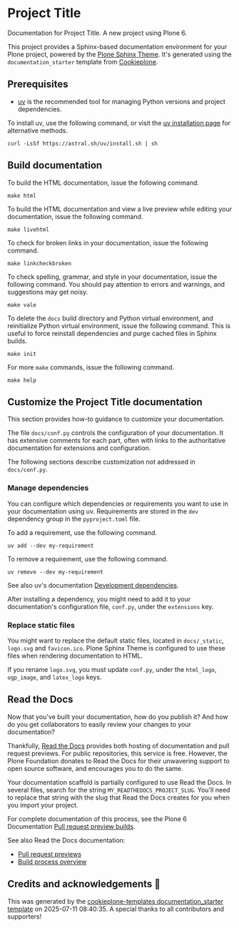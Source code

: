 # Project Title

Documentation for Project Title.
A new project using Plone 6.

This project provides a Sphinx-based documentation environment for your Plone project, powered by the [Plone Sphinx Theme](https://github.com/plone/plone-sphinx-theme).
It's generated using the `documentation_starter` template from [Cookieplone](https://github.com/plone/cookieplone).


## Prerequisites

-   [uv](https://docs.astral.sh/uv/) is the recommended tool for managing Python versions and project dependencies.

To install uv, use the following command, or visit the [uv installation page](https://docs.astral.sh/uv/getting-started/installation/) for alternative methods.

```shell
curl -LsSf https://astral.sh/uv/install.sh | sh
```


## Build documentation

To build the HTML documentation, issue the following command.

```shell
make html
```

To build the HTML documentation and view a live preview while editing your documentation, issue the following command.

```shell
make livehtml
```

To check for broken links in your documentation, issue the following command.

```shell
make linkcheckbroken
```

To check spelling, grammar, and style in your documentation, issue the following command.
You should pay attention to errors and warnings, and suggestions may get noisy.

```shell
make vale
```

To delete the `docs` build directory and Python virtual environment, and reinitialize Python virtual environment, issue the following command.
This is useful to force reinstall dependencies and purge cached files in Sphinx builds.

```shell
make init
```

For more `make` commands, issue the following command.

```shell
make help
```


## Customize the Project Title documentation

This section provides how-to guidance to customize your documentation.

The file `docs/conf.py` controls the configuration of your documentation.
It has extensive comments for each part, often with links to the authoritative documentation for extensions and configuration.

The following sections describe customization not addressed in `docs/conf.py`.


### Manage dependencies

You can configure which dependencies or requirements you want to use in your documentation using uv.
Requirements are stored in the `dev` dependency group in the `pyproject.toml` file.

To add a requirement, use the following command.

```shell
uv add --dev my-requirement
```

To remove a requirement, use the following command.

```shell
uv remove --dev my-requirement
```

See also uv's documentation [Development dependencies](https://docs.astral.sh/uv/concepts/projects/dependencies/#development-dependencies).

After installing a dependency, you might need to add it to your documentation's configuration file, `conf.py`, under the `extensions` key.


### Replace static files

You might want to replace the default static files, located in `docs/_static`, `logo.svg` and `favicon.ico`.
Plone Sphinx Theme is configured to use these files when rendering documentation to HTML.

If you rename `logo.svg`, you must update `conf.py`, under the `html_logo`, `ogp_image`, and `latex_logo` keys.


## Read the Docs

Now that you've built your documentation, how do you publish it?
And how do you get collaborators to easily review your changes to your documentation?

Thankfully, [Read the Docs](https://about.readthedocs.com/) provides both hosting of documentation and pull request previews.
For public repositories, this service is free.
However, the Plone Foundation donates to Read the Docs for their unwavering support to open source software, and encourages you to do the same.

Your documentation scaffold is partially configured to use Read the Docs.
In several files, search for the string `MY_READTHEDOCS_PROJECT_SLUG`.
You'll need to replace that string with the slug that Read the Docs creates for you when you import your project.

For complete documentation of this process, see the Plone 6 Documentation [Pull request preview builds](https://6.docs.plone.org/contributing/documentation/admins.html#pull-request-preview-builds).

See also Read the Docs documentation:

-   [Pull request previews](https://docs.readthedocs.com/platform/stable/pull-requests.html)
-   [Build process overview](https://docs.readthedocs.com/platform/stable/builds.html)

## Credits and acknowledgements 🙏

This was generated by the [cookieplone-templates documentation_starter template](https://github.com/plone/cookieplone-templates/tree/main/documentation_starter) on 2025-07-11 08:40:35. A special thanks to all contributors and supporters!

